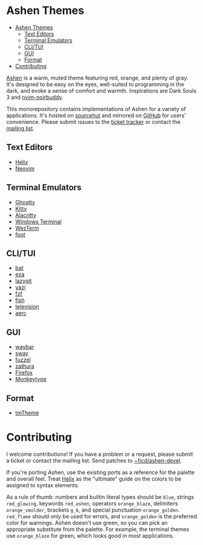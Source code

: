 # Ashen Themes

<!--toc:start-->

- [Ashen Themes](#ashen-themes)
  - [Text Editors](#text-editors)
  - [Terminal Emulators](#terminal-emulators)
  - [CLI/TUI](#clitui)
  - [GUI](#gui)
  - [Format](#format)
- [Contributing](#contributing)

<!--toc:end-->

[Ashen](https://sr.ht/~ficd/ashen/) is a warm, muted theme featuring red,
orange, and plenty of gray. It's designed to be easy on the eyes, well-suited to
programming in the dark, and evoke a sense of comfort and warmth. Inspirations
are Dark Souls 3 and
[nvim-noirbuddy](https://github.com/jesseleite/nvim-noirbuddy).

This monorepository contains implementations of Ashen for a variety of
applications. It's hosted on [sourcehut](https://sr.ht/~ficd/ashen/) and
mirrored on [GitHub](https://github.com/ficcdaf/ashen) for users' convenience.
Please submit issues to the [ticket tracker](https://todo.sr.ht/~ficd/ashen) or
contact the [mailing list](https://lists.sr.ht/~ficd/ashen).

## Text Editors

- [Helix](./helix/README.md)
- [Neovim](https://git.sr.ht/~ficd/ashen.nvim)

## Terminal Emulators

- [Ghostty](./ghostty)
- [Kitty](./kitty)
- [Alacritty](./alacritty)
- [Windows Terminal](./windows-terminal/README.md)
- [WezTerm](./wezterm/README.md)
- [foot](./foot/README.md)

## CLI/TUI

- [bat](./bat/README.md)
- [eza](./eza/README.md)
- [lazygit](./lazygit/README.md)
- [yazi](./ashen.yazi/README.md)
- [fzf](./fzf/README.md)
- [fish](./fish/README.md)
- [television](./television/README.md)
- [aerc](./aerc/README.md)

## GUI

- [waybar](./waybar/README.md)
- [sway](./sway/README.md)
- [fuzzel](./fuzzel/README.md)
- [zathura](./zathura/README.md)
- [Firefox](./firefox/README.md)
- [Monkeytype](./monkeytype/README.md)

## Format

- [tmTheme](./tmtheme/README.md)

# Contributing

I welcome contributions! If you have a problem or a request, please submit a
ticket or contact the mailing list. Send patches to
[~ficd/ashen-devel](https://lists.sr.ht/~ficd/ashen-devel).

If you're porting Ashen, use the existing ports as a reference for the palette
and overall feel. Treat [Helix](/helix/README.md) as the "ultimate" guide on the
colors to be assigned to syntax elements.

As a rule of thumb: numbers and builtin literal types should be `blue`, strings
`red_glowing`, keywords `red_ashen`, operators `orange_blaze`, delimiters
`orange_smolder`, brackets `g_6`, and special punctuation `orange_golden`.
`red_flame` should _only_ be used for errors, and `orange_golden` is the
preferred color for warnings. Ashen doesn't use green, so you can pick an
appropriate substitute from the palette. For example, the terminal themes use
`orange_blaze` for green, which looks good in most applications.
